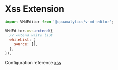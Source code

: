 # Xss Extension

```js
import VMdEditor from '@cpaanalytics/v-md-editor';

VMdEditor.xss.extend({
  // extend white list
  whiteList: {
    source: [],
  },
});
```

Configuration reference [xss](https://www.npmjs.com/package/xss)
